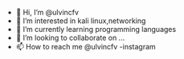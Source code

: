 - 👋 Hi, I’m @ulvincfv
- 👀 I’m interested in kali linux,networking 
- 🌱 I’m currently learning programming languages
- 💞️ I’m looking to collaborate on ...
- 📫 How to reach me @ulvincfv -instagram

<!---
ulvincfv/ulvincfv is a ✨ special ✨ repository because its `README.md` (this file) appears on your GitHub profile.
You can click the Preview link to take a look at your changes.
--->
